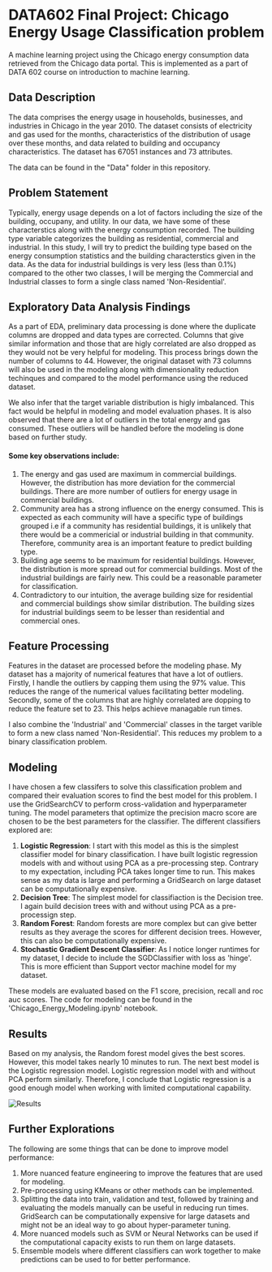 # DATA602 Final Project: Chicago Energy Usage Classification problem

A machine learning project using the Chicago energy consumption data retrieved from the Chicago data portal. This is implemented as a part of DATA 602 course on introduction to machine learning. 

## Data Description

The data comprises the energy usage in households, businesses, and industries in Chicago in the year 2010. The dataset consists of electricity and gas used for the months, characteristics of the distribution of usage over these months, and data related to building and occupancy characteristics. 
The dataset has 67051 instances and 73 attributes. 

The data can be found in the "Data" folder in this repository. 

## Problem Statement

Typically, energy usage depends on a lot of factors including the size of the building, occupany, and utility. In our data, we have some of these characterstics along with the energy consumption recorded. The building type variable categorizes the building as residential, commercial and industrial. In this study, I will try to predict the building type based on the energy consumption statistics and the building characterstics given in the data. As the data for industrial buildings is very less (less than 0.1%) compared to the other two classes, I will be merging the Commercial and Industrial classes to form a single class named 'Non-Residential'.

## Exploratory Data Analysis Findings

As a part of EDA, preliminary data processing is done where the duplicate columns are dropped and data types are corrected. Columns that give similar information and those that are higly correlated are also dropped as they would not be very helpful for modeling. This process brings down the number of columns to 44. However, the original dataset with 73 columns will also be used in the modeling along with dimensionality reduction techinques and compared to the model performance using the reduced dataset.

We also infer that the target variable distribution is higly imbalanced. This fact would be helpful in modeling and model evaluation phases. It is also observed that there are a lot of outliers in the total energy and gas consumed. These outliers will be handled before the modeling is done based on further study. 

#### Some key observations include: 
1. The energy and gas used are maximum in commercial buildings. However, the distribution has more deviation for the commercial buildings. There are more number of outliers for energy usage in commercial buildings. 
2. Community area has a strong influence on the energy consumed. This is expected as each community will have a specific type of buildings grouped i.e if a community has residential buildings, it is unlikely that there would be a commericial or industrial building in that community. Therefore, community area is an important feature to predict building type. 
3. Building age seems to be maximum for residential buildings. However, the distribution is more spread out for commercial buildings. Most of the industrial buildings are fairly new. This could be a reasonable parameter for classification. 
4. Contradictory to our intuition, the average building size for residential and commercial buildings show similar distribution. The building sizes for industrial buildings seem to be lesser than residential and commercial ones. 

## Feature Processing

Features in the dataset are processed before the modeling phase. My dataset has a majority of numerical features that have a lot of outliers. Firstly, I handle the outliers by capping them using the 97% value. This reduces the range of the numerical values facilitating better modeling. Secondly, some of the columns that are highly correlated are dopping to reduce the feature set to 23. This helps achieve managable run times. 

I also combine the 'Industrial' and 'Commercial' classes in the target varible to form a new class named 'Non-Residential'. This reduces my problem to a binary classification problem. 

## Modeling

I have chosen a few classifers to solve this classification problem and compared their evaluation scores to find the best model for this problem. I use the GridSearchCV to perform cross-validation and hyperparameter tuning. The model parameters that optimize the precision macro score are chosen to be the best parameters for the classifier. The different classifiers explored are:

1. **Logistic Regression**: I start with this model as this is the simplest classifier model for binary classification. I have built logistic regression models with and without using PCA as a pre-processing step. Contrary to my expectation, including PCA takes longer time to run. This makes sense as my data is large and performing a GridSearch on large dataset can be computationally expensive. 
2. **Decision Tree**: The simplest model for classifiaction is the Decision tree. I again build decision trees with and without using PCA as a pre-processign step. 
3. **Random Forest**: Random forests are more complex but can give better results as they average the scores for different decision trees. However, this can also be computationally expensive. 
4. **Stochastic Gradient Descent Classifier**: As I notice longer runtimes for my dataset, I decide to include the SGDClassifier with loss as 'hinge'. This is more efficient than Support vector machine model for my dataset. 

These models are evaluated based on the F1 score, precision, recall and roc auc scores. The code for modeling can be found in the 'Chicago_Energy_Modeling.ipynb' notebook. 

## Results

Based on my analysis, the Random forest model gives the best scores. However, this model takes nearly 10 minutes to run. The next best model is the Logistic regression model. Logistic regression model with and without PCA perform similarly. Therefore, I conclude that Logistic regression is a good enough model when working with limited computational capability. 

![Results](https://github.com/Pam2020/DATA602-FinalProject-ChicagoEnergy/blob/main/Images/Results.PNG)

## Further Explorations

The following are some things that can be done to improve model performance:

1. More nuanced feature engineering to improve the features that are used for modeling. 
2. Pre-processing using KMeans or other methods can be implemented. 
3. Splitting the data into train, validation and test, followed by training and evaluating the models manually can be useful in reducing run times. GridSearch can be computationally expensive for large datasets and might not be an ideal way to go about hyper-parameter tuning.  
4. More nuanced models such as SVM or Neural Networks can be used if the computational capacity exists to run them on large datasets.
5. Ensemble models where different classifiers can work together to make predictions can be used to for better performance.












